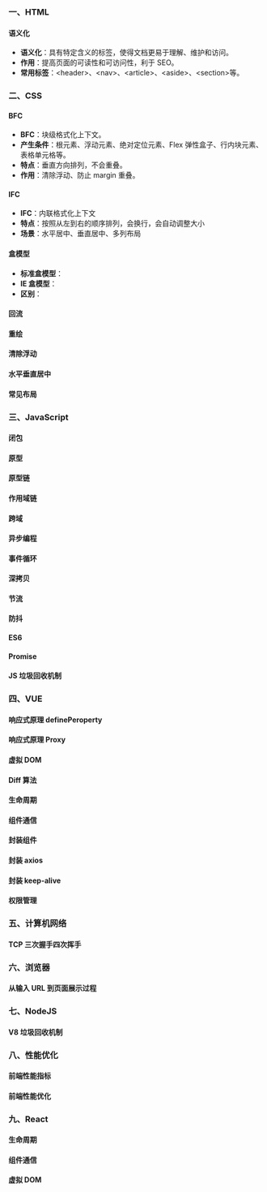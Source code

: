 <!--
 * @Author: Shu Binqi
 * @Date: 2023-03-05 15:18:20
 * @LastEditors: Shu Binqi
 * @LastEditTime: 2023-03-05 15:43:47
 * @Description: 八股文重点速记0305
 * @Version: 1.0.0
 * @FilePath: \interviewQuestions\八股文\速记.md
-->

### 一、HTML

#### 语义化

- **语义化**：具有特定含义的标签，使得文档更易于理解、维护和访问。
- **作用**：提高页面的可读性和可访问性，利于 SEO。
- **常用标签**：&lt;header&gt;、&lt;nav&gt;、&lt;article&gt;、&lt;aside&gt;、&lt;section&gt;等。

### 二、CSS

#### BFC

- **BFC**：块级格式化上下文。
- **产生条件**：根元素、浮动元素、绝对定位元素、Flex 弹性盒子、行内块元素、表格单元格等。
- **特点**：垂直方向排列，不会重叠。
- **作用**：清除浮动、防止 margin 重叠。

#### IFC

- **IFC**：内联格式化上下文
- **特点**：按照从左到右的顺序排列，会换行，会自动调整大小
- **场景**：水平居中、垂直居中、多列布局

#### 盒模型

- **标准盒模型**：
- **IE 盒模型**：
- **区别**：

#### 回流

#### 重绘

#### 清除浮动

#### 水平垂直居中

#### 常见布局

### 三、JavaScript

#### 闭包

#### 原型

#### 原型链

#### 作用域链

#### 跨域

#### 异步编程

#### 事件循环

#### 深拷贝

#### 节流

#### 防抖

#### ES6

#### Promise

#### JS 垃圾回收机制

### 四、VUE

#### 响应式原理 definePeroperty

#### 响应式原理 Proxy

#### 虚拟 DOM

#### Diff 算法

#### 生命周期

#### 组件通信

#### 封装组件

#### 封装 axios

#### 封装 keep-alive

#### 权限管理

### 五、计算机网络

#### TCP 三次握手四次挥手

### 六、浏览器

#### 从输入 URL 到页面展示过程

### 七、NodeJS

#### V8 垃圾回收机制

### 八、性能优化

#### 前端性能指标

#### 前端性能优化

### 九、React

#### 生命周期

#### 组件通信

#### 虚拟 DOM
